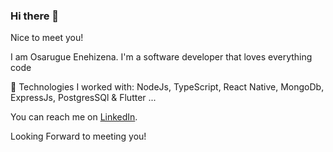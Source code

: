 ### Hi there 👋


Nice to meet you!

I am Osarugue Enehizena. I'm a software developer that loves everything code

🌱 Technologies I worked with: NodeJs, TypeScript, React Native, MongoDb, ExpressJs, PostgresSQl & Flutter ...

You can reach me on [LinkedIn](www.linkedin.com/in/osarugue-enehizena-826298122).

Looking Forward to meeting you!
